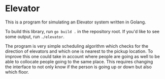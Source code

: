 # Elevator

This is a program for simulating an Elevator system written in Golang.

To build this library, run `go build .` in the repository root. If you'd like
to see some output, run `./elevator`.

The program is very simple scheduling algorithm which checks for the direction
of elevators and which one is nearest to the pickup location. To improve this
one could take in account where people are going as well to be able to
collocate people going to the same place. This requires changing the
interface to not only know if the person is going up or down but also which
floor.
